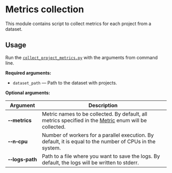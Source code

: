 # Metrics collection

This module contains script to collect metrics for each project from a dataset.

## Usage

Run the [`collect_project_metrics.py`](collect_project_metrics.py) with the arguments from command line.

**Required arguments:**
- `dataset_path` — Path to the dataset with projects.

**Optional arguments:**

| Argument                          | Description                                                                                                         |
|-----------------------------------|---------------------------------------------------------------------------------------------------------------------|
| **&#8209;&#8209;metrics**         | Metric names to be collected. By default, all metrics specified in the [Metric](metrics.py) enum will be collected. |
| **&#8209;&#8209;n&#8209;cpu**     | Number of workers for a parallel execution. By default, it is equal to the number of CPUs in the system.            |
| **&#8209;&#8209;logs&#8209;path** | Path to a file where you want to save the logs. By default, the logs will be written to stderr.                     |
